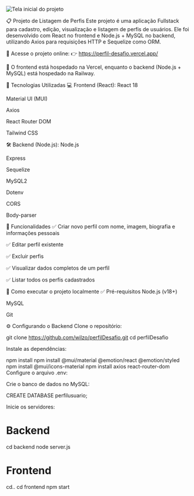 
![Tela inicial do projeto](![image](https://github.com/user-attachments/assets/01c52045-101b-425e-b99a-71e5ab46d1d7)
)



📋 Projeto de Listagem de Perfis
Este projeto é uma aplicação Fullstack para cadastro, edição, visualização e listagem de perfis de usuários.
Ele foi desenvolvido com React no frontend e Node.js + MySQL no backend, utilizando Axios para requisições HTTP e Sequelize como ORM.

🔗 Acesse o projeto online:
👉 https://perfil-desafio.vercel.app/

🚀 O frontend está hospedado na Vercel, enquanto o backend (Node.js + MySQL) está hospedado na Railway.

🚀 Tecnologias Utilizadas
💻 Frontend (React):
React 18

Material UI (MUI)

Axios

React Router DOM

Tailwind CSS

🛠 Backend (Node.js):
Node.js

Express

Sequelize

MySQL2

Dotenv

CORS

Body-parser

🎯 Funcionalidades
✅ Criar novo perfil com nome, imagem, biografia e informações pessoais

✅ Editar perfil existente

✅ Excluir perfis

✅ Visualizar dados completos de um perfil

✅ Listar todos os perfis cadastrados

🏁 Como executar o projeto localmente
✅ Pré-requisitos
Node.js (v18+)

MySQL

Git

⚙️ Configurando o Backend
Clone o repositório:

git clone https://github.com/wilzo/perfilDesafio.git
cd perfilDesafio

Instale as dependências:


npm install
npm install @mui/material @emotion/react @emotion/styled
npm install @mui/icons-material
npm install axios react-router-dom
Configure o arquivo .env:


Crie o banco de dados no MySQL:

CREATE DATABASE perfilusuario;

Inicie os servidores:

# Backend
cd backend
node server.js

# Frontend
cd..
cd frontend
npm start
